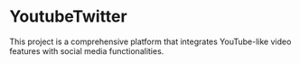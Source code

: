 # YoutubeTwitter
This project is a comprehensive platform that integrates YouTube-like video features with social media functionalities. 
